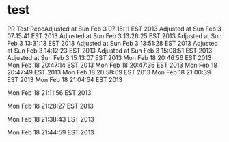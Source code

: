 test
====

PR Test RepoAdjusted at Sun Feb  3 07:15:11 EST 2013
Adjusted at Sun Feb  3 07:15:41 EST 2013
Adjusted at Sun Feb  3 13:26:25 EST 2013
Adjusted at Sun Feb  3 13:31:13 EST 2013
Adjusted at Sun Feb  3 13:51:28 EST 2013
Adjusted at Sun Feb  3 14:12:23 EST 2013
Adjusted at Sun Feb  3 15:08:51 EST 2013
Adjusted at Sun Feb  3 15:13:07 EST 2013
Mon Feb 18 20:46:56 EST 2013
Mon Feb 18 20:47:14 EST 2013
Mon Feb 18 20:47:36 EST 2013
Mon Feb 18 20:47:49 EST 2013
Mon Feb 18 20:58:09 EST 2013
Mon Feb 18 21:00:39 EST 2013
Mon Feb 18 21:04:54 EST 2013

Mon Feb 18 21:11:56 EST 2013

Mon Feb 18 21:28:27 EST 2013

Mon Feb 18 21:38:43 EST 2013

Mon Feb 18 21:44:59 EST 2013

